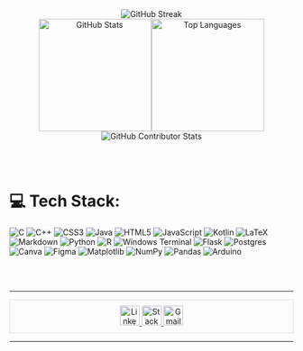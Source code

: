 
<div style="display: flex; justify-content: center; align-items: center;" align="center">
    <img src="https://github-readme-streak-stats.herokuapp.com/?user=foratik&theme=tokyonight&hide_border=false" alt="GitHub Streak">
</div>

<div style="display: flex; justify-content: center; align-items: center;" align="center">
    <img src="https://github-readme-stats.vercel.app/api?username=foratik&theme=tokyonight&hide_border=false&include_all_commits=true&count_private=true" alt="GitHub Stats" height="200">
    <img src="https://github-readme-stats.vercel.app/api/top-langs/?username=foratik&theme=tokyonight&hide_border=false&include_all_commits=true&count_private=true&layout=compact" alt="Top Languages" height="200">
</div>

<!--
<div align="center">
  <img src="https://github-readme-activity-graph.vercel.app/graph?username=foratik&bg_color=074064&radius=16&color=ffffff&line=bf9ad0&point=634389&area=true&hide_border=false" height="250" alt="graph"  />
</div>
-->

<div style="text-align: center;" align="center">
    <img src="https://github-contributor-stats.vercel.app/api?username=foratik&limit=5&theme=dark&combine_all_yearly_contributions=true" alt="GitHub Contributor Stats">
</div>


</br></br>


# 💻 Tech Stack:
![C](https://img.shields.io/badge/c-%2300599C.svg?style=for-the-badge&logo=c&logoColor=white) ![C++](https://img.shields.io/badge/c++-%2300599C.svg?style=for-the-badge&logo=c%2B%2B&logoColor=white) ![CSS3](https://img.shields.io/badge/css3-%231572B6.svg?style=for-the-badge&logo=css3&logoColor=white) ![Java](https://img.shields.io/badge/java-%23ED8B00.svg?style=for-the-badge&logo=openjdk&logoColor=white) ![HTML5](https://img.shields.io/badge/html5-%23E34F26.svg?style=for-the-badge&logo=html5&logoColor=white) ![JavaScript](https://img.shields.io/badge/javascript-%23323330.svg?style=for-the-badge&logo=javascript&logoColor=%23F7DF1E) ![Kotlin](https://img.shields.io/badge/kotlin-%237F52FF.svg?style=for-the-badge&logo=kotlin&logoColor=white) ![LaTeX](https://img.shields.io/badge/latex-%23008080.svg?style=for-the-badge&logo=latex&logoColor=white) ![Markdown](https://img.shields.io/badge/markdown-%23000000.svg?style=for-the-badge&logo=markdown&logoColor=white) ![Python](https://img.shields.io/badge/python-3670A0?style=for-the-badge&logo=python&logoColor=ffdd54) ![R](https://img.shields.io/badge/r-%23276DC3.svg?style=for-the-badge&logo=r&logoColor=white) ![Windows Terminal](https://img.shields.io/badge/Windows%20Terminal-%234D4D4D.svg?style=for-the-badge&logo=windows-terminal&logoColor=white) ![Flask](https://img.shields.io/badge/flask-%23000.svg?style=for-the-badge&logo=flask&logoColor=white) ![Postgres](https://img.shields.io/badge/postgres-%23316192.svg?style=for-the-badge&logo=postgresql&logoColor=white)  ![Canva](https://img.shields.io/badge/Canva-%2300C4CC.svg?style=for-the-badge&logo=Canva&logoColor=white) ![Figma](https://img.shields.io/badge/figma-%23F24E1E.svg?style=for-the-badge&logo=figma&logoColor=white) ![Matplotlib](https://img.shields.io/badge/Matplotlib-%23ffffff.svg?style=for-the-badge&logo=Matplotlib&logoColor=black) ![NumPy](https://img.shields.io/badge/numpy-%23013243.svg?style=for-the-badge&logo=numpy&logoColor=white) ![Pandas](https://img.shields.io/badge/pandas-%23150458.svg?style=for-the-badge&logo=pandas&logoColor=white) ![Arduino](https://img.shields.io/badge/-Arduino-00979D?style=for-the-badge&logo=Arduino&logoColor=white)

</br></br>


---

<div style="text-align: center; border: 1px solid #ddd; padding: 10px;">
    <div align="center">
        <a href="https://linkedin.com/in/Saeed-ForatiKashani" target="_blank">
            <img src="https://img.shields.io/static/v1?message=LinkedIn&logo=linkedin&label=&color=0077B5&logoColor=white&labelColor=&style=for-the-badge" alt="LinkedIn" height="35">
        </a>
        <a href="https://stackoverflow.com/users/Saeed-4aT" target="_blank">
            <img src="https://img.shields.io/static/v1?message=Stackoverflow&logo=stackoverflow&label=&color=FE7A16&logoColor=white&labelColor=&style=for-the-badge" alt="Stack Overflow" height="35">
        </a>
        <a href="mailto:saeed.forati.k@gmail.com" target="_blank">
            <img src="https://img.shields.io/static/v1?message=Gmail&logo=gmail&label=&color=D14836&logoColor=white&labelColor=&style=for-the-badge" alt="Gmail" height="35"/>
        </a>
    </div>
</div>

---



 

<!-- Proudly created with GPRM ( https://gprm.itsvg.in ) -->
